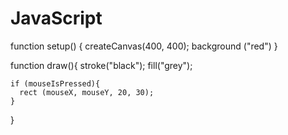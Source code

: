 # JavaScript

function setup() {
  createCanvas(400, 400);
  background ("red")
}

function draw(){
  stroke("black");
  fill("grey");
    
    if (mouseIsPressed){
      rect (mouseX, mouseY, 20, 30);
    }
}
